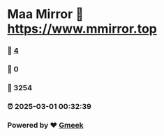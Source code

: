# Maa Mirror :link: https://www.mmirror.top 
### :page_facing_up: [4](https://www.mmirror.top/tag.html) 
### :speech_balloon: 0 
### :hibiscus: 3254 
### :alarm_clock: 2025-03-01 00:32:39 
### Powered by :heart: [Gmeek](https://github.com/Meekdai/Gmeek)
